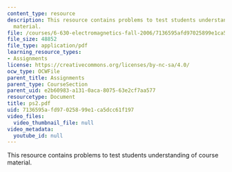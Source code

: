 ```yaml
---
content_type: resource
description: This resource contains problems to test students understanding of course
  material.
file: /courses/6-630-electromagnetics-fall-2006/7136595afd97025899e1ca5dcc61f197_ps2.pdf
file_size: 48852
file_type: application/pdf
learning_resource_types:
- Assignments
license: https://creativecommons.org/licenses/by-nc-sa/4.0/
ocw_type: OCWFile
parent_title: Assignments
parent_type: CourseSection
parent_uid: e2b60983-a131-0aca-8075-63e2cf7aa577
resourcetype: Document
title: ps2.pdf
uid: 7136595a-fd97-0258-99e1-ca5dcc61f197
video_files:
  video_thumbnail_file: null
video_metadata:
  youtube_id: null
---
```

This resource contains problems to test students understanding of course material.